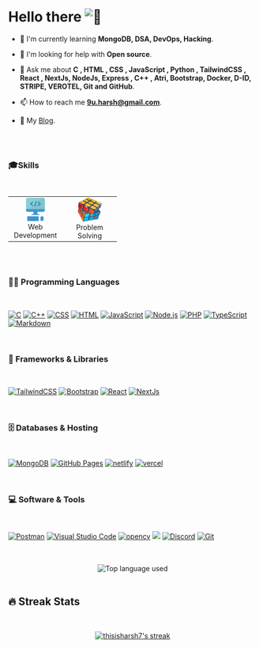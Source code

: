 <h1>Hello there <img src="https://c.tenor.com/SNL9_xhZl9oAAAAi/waving-hand-joypixels.gif" width="40" height="40" alt="👋" /></h1>

- 🌱 I'm currently learning **MongoDB, DSA, DevOps, Hacking**.

- 🤝 I'm looking for help with **Open source**.

- 💬 Ask me about **C , HTML , CSS , JavaScript , Python , TailwindCSS , React , NextJs, NodeJs, Express , C++ , Atri, Bootstrap, Docker, D-ID, STRIPE, VEROTEL, Git and GitHub**.

- 📫 How to reach me **9u.harsh@gmail.com**.

- 📝 My [Blog](https://dev.to/thisisharsh7/before-you-start-coding--357b "My First Dev Blog").

<br/>
<br/>
<!-- Some badges are from https://github.com/Ileriayo/markdown-badges -->

### 🎓Skills

<br/>
<table>
<tr>
<td align="center" width="96">
    <a href="#macropower-tech">
    <img src="./img/harsh-web.png" width="48" height="47" alt="" />
    </a>
    <br>Web Development
</td>
<td align="center" width="96">
    <a href="#thisisharsh7">
    <img src="./img/harsh-code.png" width="48" height="48" alt="" />
    </a>
    <br>Problem Solving
</td>
</tr>
</table>

<br/>
<br/>

### 👨‍💻 Programming Languages

<br/>
<p >
    <a href="https://github.com/search?q=user%3Athisisharsh7+language%3Ac"><img alt="C" src="https://custom-icon-badges.demolab.com/badge/C-03599C.svg?style=for-the-badge&logo=c-in-hexagon&logoColor=white"></a>
    <a href="https://github.com/search?q=user%3Athisisharsh7+language%3Acpp"><img alt="C++" src="https://custom-icon-badges.demolab.com/badge/C++-9C033A.svg?style=for-the-badge&logo=cpp2&logoColor=white"></a>
    <a href="https://github.com/search?q=user%3Athisisharsh7+language%3Acss"><img alt="CSS" src="https://img.shields.io/badge/CSS-1572B6.svg?style=for-the-badge&logo=css3&logoColor=white"></a>
    <a href="https://github.com/search?q=user%3Athisisharsh7+language%3Ahtml"><img alt="HTML" src="https://img.shields.io/badge/HTML-E34F26.svg?style=for-the-badge&logo=html5&logoColor=white"></a>
    <a href="https://github.com/search?q=user%3Athisisharsh7+language%3Ajavascript"><img alt="JavaScript" src="https://img.shields.io/badge/JavaScript-F7DF1E.svg?style=for-the-badge&logo=javascript&logoColor=black"></a>
    <a href="https://github.com/search?q=user%3Athisisharsh7+language%3Ajavascript"><img alt="Node.js" src="https://img.shields.io/badge/Node.js-43853D.svg?style=for-the-badge&logo=node.js&logoColor=white"></a>
    <a href="https://github.com/search?q=user%3Athisisharsh7+language%3Aphp"><img alt="PHP" src="https://img.shields.io/badge/PHP-777BB4.svg?style=for-the-badge&logo=php&logoColor=white"></a>
    <a href="https://github.com/search?q=user%3Athisisharsh7+language%3AtypeScript"><img alt="TypeScript" src="https://img.shields.io/badge/TypeScript-007ACC.svg?style=for-the-badge&logo=typescript&logoColor=white"></a>
    <a href="https://github.com/search?q=user%3Athisisharsh7+language%3Amarkdown"><img alt="Markdown" src="https://img.shields.io/badge/Markdown-000000.svg?style=for-the-badge&logo=markdown&logoColor=white"></a>
</p>

<br/>

### 🧰 Frameworks & Libraries

<br/>
<p>
   <a href="https://github.com/search?q=user%3Athisisharsh7+language%3Atailwindcss"><img alt="TailwindCSS" src="https://img.shields.io/badge/tailwindcss-%2338B2AC.svg?style=for-the-badge&logo=tailwind-css&logoColor=white"></a>
   <a href="https://github.com/search?q=user%3Athisisharsh7+language%3Abootstrap"><img alt="Bootstrap" src="https://img.shields.io/badge/Bootstrap-7952B3.svg?style=for-the-badge&logo=bootstrap&logoColor=white"></a>
    <a href="https://github.com/search?q=user%3Athisisharsh7+language%3Areact"><img alt="React" src="https://img.shields.io/badge/React-20232a.svg?style=for-the-badge&logo=react&logoColor=%2361DAFB"></a>
        <a href="https://github.com/search?q=user%3Athisisharsh7+language%3AnextJs"><img alt="NextJs" src="https://img.shields.io/badge/Next-black?style=for-the-badge&logo=next.js&logoColor=white" ></a>
</p>

<br/>

### 🗄️ Databases & Hosting

<br>
<p>
    <a href="#"><img alt="MongoDB" src ="https://img.shields.io/badge/MongoDB-4ea94b.svg?style=for-the-badge&logo=mongodb&logoColor=white"></a>
    <a href="#"><img alt="GitHub Pages" src="https://img.shields.io/badge/GitHub%20Pages-327FC7.svg?style=for-the-badge&logo=github&logoColor=white"></a>
    <a href="#"><img alt="netlify" src ="https://img.shields.io/badge/netlify-%23000000.svg?style=for-the-badge&logo=netlify&logoColor=#00C7B7"></a>
    <a href="#"><img alt="vercel" src ="https://img.shields.io/badge/vercel-%23000000.svg?style=for-the-badge&logo=vercel&logoColor=white"></a>

</p>

<br/>

### 💻 Software & Tools

<br>

<p>
    <a href="#"><img alt="Postman" src="https://img.shields.io/badge/Postman-FF6C37?style=for-the-badge&logo=postman&logoColor=white"></a>
    <a href="#"><img alt="Visual Studio Code" src="https://img.shields.io/badge/Visual%20Studio%20Code-0078d7.svg?style=for-the-badge&logo=visual-studio-code&logoColor=white"></a>
    <a href="#"><img alt="opencv" src="https://img.shields.io/badge/opencv-%23white.svg?style=for-the-badge&logo=opencv&logoColor=white" ></a>
    <a href="#"><img src="https://img.shields.io/badge/figma-%23F24E1E.svg?style=for-the-badge&logo=figma&logoColor=white" ></a>
    <a href="#"><img alt="Discord" src="https://img.shields.io/badge/-Discord-5865F2.svg?style=for-the-badge&logo=discord&logoColor=white"></a>
    <a href="#"><img alt="Git" src="https://img.shields.io/badge/Git-F05033.svg?style=for-the-badge&logo=git&logoColor=white"></a>
</p>
<br/>
<br/>

<div align="center">
  <img width="" src="https://github-readme-stats.vercel.app/api/top-langs/?username=thisisharsh7&layout=compact&hide_title=1&card_width=300" alt="Top language used" />
  </div>
<br>

## 🔥 Streak Stats

<br>
<!-- GitHub Readme Streak Stats - https://github.com/DenverCoder1/github-readme-streak-stats -->

<p align="center">
  <a href="https://github.com/DenverCoder1/github-readme-streak-stats">
    <img title="🔥 Get streak stats for your profile at git.io/streak-stats" alt="thisisharsh7's streak" src="https://streak-stats.demolab.com?user=thisisharsh7&theme=gruvbox_duo&border_radius=5.9)](https://git.io/streak-stats"/>
  </a>
</p>








































































































































































































































































































































































































































